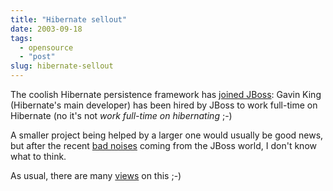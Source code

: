 ```yaml
---
title: "Hibernate sellout"
date: 2003-09-18
tags: 
  - opensource
  - "post"
slug: hibernate-sellout
---
```


The coolish Hibernate persistence framework has [joined JBoss](http://hibernate.org/136.html): Gavin King (Hibernate's main developer) has been hired by JBoss to work full-time on Hibernate (no it's not _work full-time on hibernating_ ;-)

A smaller project being helped by a larger one would usually be good news, but after the recent [bad noises](http://codeconsult.ch/bertrand/archives/000109.html) coming from the JBoss world, I don't know what to think.

As usual, there are many [views](http://www.freeroller.net/page/fx/20030917#gavin_is_saruman) on this ;-)
